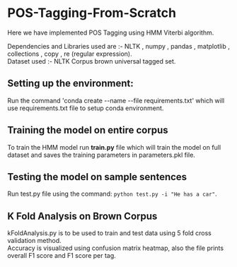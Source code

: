# POS-Tagging-From-Scratch
Here we have implemented POS Tagging using HMM Viterbi algorithm.

Dependencies and Libraries used are :- 
NLTK , numpy , pandas , matplotlib , collections , copy , re (regular expression).  
Dataset used :- NLTK Corpus brown universal tagged set.

## Setting up the environment:
Run the command 'conda create --name <env> --file requirements.txt' which will use requirements.txt file to setup conda environment.

## Training the model on entire corpus
To train the HMM model run **train.py** file which will train the model on full dataset and saves the training parameters in parameters.pkl file.

## Testing the model on sample sentences
Run test.py file using the command: `python test.py -i "He has a car"`.

## K Fold Analysis on Brown Corpus
kFoldAnalysis.py is to be used to train and test data using 5 fold cross validation method.  
Accuracy is visualized using confusion matrix heatmap, also the file prints overall F1 score and F1 score per tag.
